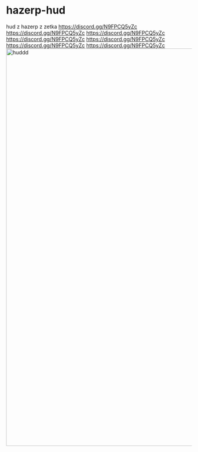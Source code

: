 # hazerp-hud
hud z hazerp z zetka
https://discord.gg/N9FPCQ5yZc
https://discord.gg/N9FPCQ5yZc
https://discord.gg/N9FPCQ5yZc
https://discord.gg/N9FPCQ5yZc
https://discord.gg/N9FPCQ5yZc
https://discord.gg/N9FPCQ5yZc
https://discord.gg/N9FPCQ5yZc
<img width="1919" height="1079" alt="huddd" src="https://github.com/user-attachments/assets/7bd77974-e928-49c0-83c8-23dcdd172d4b" />
